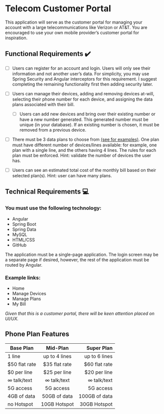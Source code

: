 # Telecom Customer Portal 

This application will serve as the customer portal for managing your account with a large telecommunications like Verizon or AT&T. You are encouraged to use your own mobile provider’s customer portal for inspiration. 

## Functional Requirements :heavy_check_mark:
- [ ] Users can register for an account and login. Users will only see their information and not another user’s data. For simplicity, you may use Spring Security and Angular interceptors for this requirement. I suggest completing the remaining functionality first then adding security later. 

- [ ] Users can manage their devices, adding and removing devices at-will, selecting their phone number for each device, and assigning the data plans associated with their bill. 
  - [ ] Users can add new devices and bring over their existing number or have a new number generated. This generated number must be unique (in your database). If an existing number is chosen, it must be removed from a previous device. 

- [ ] There must be 3 data plans to choose from [(see for examples)](https://www.att.com/plans/wireless/). One plan must have different number of devices/lines available: for example, one plan with a single line, and the others having 4 lines. The rules for each plan must be enforced. Hint: validate the number of devices the user has.

- [ ] Users can see an estimated total cost of the monthly bill based on their selected plan(s). Hint: user can have many plans.  
## Technical Requirements :computer:
### You must use the following technology: 
- Angular
- Spring Boot
- Spring Data
- MySQL
- HTML/CSS
- GitHub

The application must be a single-page application. The login screen may be a separate page if desired, however, the rest of the application must be routed by Angular. 

### Example links: 
* Home 
* Manage Devices
* Manage Plans
* My Bill

*Given that this is a customer portal, there will be keen attention placed on UI/UX.*


## Phone Plan Features 
| Base Plan     | Mid-Plan      | Super Plan    |
| ------------- |:-------------:| -------------:|
| 1 line        | up to 4 lines | up to 6 lines |
| $50 flat rate | $35 flat rate | $60 flat rate |
| $0 per line   | $25 per line  | $20 per line  |
| ∞ talk/text   | ∞ talk/text   | ∞ talk/text   |
| 5G access     | 5G access     | 5G access     |
| 4GB of data   | 50GB of data  | 100GB of data |
| no Hotspot    | 10GB Hotspot  | 30GB Hotspot  |

